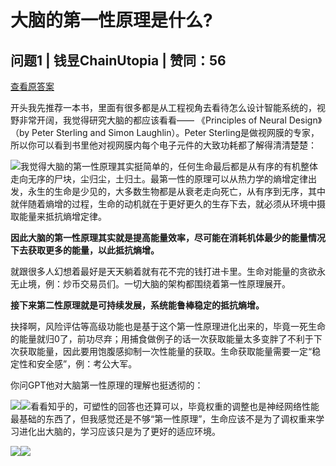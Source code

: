 # 大脑的第一性原理是什么?

## 问题1 | 钱昱ChainUtopia | 赞同：56

[查看原答案](https://www.zhihu.com/question/4694775953/answer/36628317037)

开头我先推荐一本书，里面有很多都是从工程视角去看待怎么设计智能系统的，视野非常开阔，我觉得研究大脑的都应该看看—— 《Principles of Neural Design》 （by Peter Sterling and Simon Laughlin）。Peter Sterling是做视网膜的专家，所以你可以看到书里他对视网膜内每个电子元件的大致功耗都了解得清清楚楚：

![](https://pic1.zhimg.com/50/v2-80c3a752316573cb3a0ddeae0c633269_720w.jpg?source=1def8aca)我觉得大脑的第一性原理其实挺简单的，任何生命最后都是从有序的有机整体走向无序的尸块，尘归尘，土归土。最第一性的原理可以从热力学的熵增定律出发，永生的生命是少见的，大多数生物都是从衰老走向死亡，从有序到无序，其中就伴随着熵增的过程，生命的动机就在于更好更久的生存下去，就必须从环境中摄取能量来抵抗熵增定律。

**因此大脑的第一性原理其实就是提高能量效率，尽可能在消耗机体最少的能量情况下去获取更多的能量，以此抵抗熵增。**

就跟很多人幻想着最好是天天躺着就有花不完的钱打进卡里。生命对能量的贪欲永无止境，例：炒币交易员们。一切大脑的架构都围绕着第一性原理展开。

**接下来第二性原理就是可持续发展，系统能鲁棒稳定的抵抗熵增。**

抉择啊，风险评估等高级功能也是基于这个第一性原理进化出来的，毕竟一死生命的能量就归0了，前功尽弃；用捕食做例子的话一次获取能量太多变胖了不利于下次获取能量，因此要用饱腹感抑制一次性能量的获取。生命获取能量需要一定“稳定性和安全感”，例：考公大军。

你问GPT他对大脑第一性原理的理解也挺透彻的：

![](https://pica.zhimg.com/50/v2-1367dbfd7141b7a8ed3f5b201a4c0952_720w.jpg?source=1def8aca)![](https://pica.zhimg.com/80/v2-1367dbfd7141b7a8ed3f5b201a4c0952_720w.webp?source=1def8aca)看看知乎的，可塑性的回答也还算可以，毕竟权重的调整也是神经网络性能最基础的东西了，但我感觉还是不够“第一性原理”，生命应该不是为了调权重来学习进化出大脑的，学习应该只是为了更好的适应环境。

![](https://picx.zhimg.com/50/v2-e9bc9db0fce26dd19b2ec7cff3bc5e74_720w.jpg?source=1def8aca)![](https://picx.zhimg.com/80/v2-e9bc9db0fce26dd19b2ec7cff3bc5e74_720w.webp?source=1def8aca)
